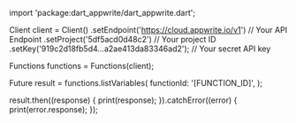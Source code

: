 import 'package:dart_appwrite/dart_appwrite.dart';

Client client = Client()
  .setEndpoint('https://cloud.appwrite.io/v1') // Your API Endpoint
  .setProject('5df5acd0d48c2') // Your project ID
  .setKey('919c2d18fb5d4...a2ae413da83346ad2'); // Your secret API key

Functions functions = Functions(client);

Future result = functions.listVariables(
  functionId: '[FUNCTION_ID]',
);

result.then((response) {
  print(response);
}).catchError((error) {
  print(error.response);
});
